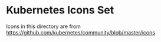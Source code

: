 # Kubernetes Icons Set

Icons in this directory are from https://github.com/kubernetes/community/blob/master/icons

